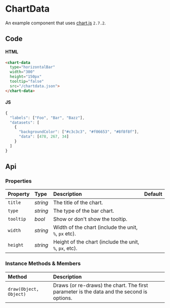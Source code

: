 # ChartData
An example component that uses [chart.js][0] `2.7.2`.

<chart-data
  type="horizontalBar"
  width="300px"
  height="150px"
  tooltip="false"
  src="/chartdata.json">
</chart-data>

## Code

#### HTML

```html
<chart-data
  type="horizontalBar"
  width="300"
  height="150px"
  tooltip="false"
  src="/chartdata.json">
</chart-data>
```

#### JS

```js
{
  "labels": ["Foo", "Bar", "Bazz"],
  "datasets": [
    {
      "backgroundColor": ["#c3c3c3", "#f06653", "#8f8f8f"],
      "data": [478, 267, 34]
    }
  ]
}
```

## Api

### Properties

| Property | Type | Description | Default |
| :--- | :--- | :--- | :--- |
| `title` | *string* | The title of the chart. | |
| `type` | *string* | The type of the bar chart. | |
| `tooltip` | *bool* | Show or don't show the tooltip. | |
| `width` | *string* | Width of the chart (include the unit, `%`, `px` etc). | |
| `height` | *string* | Height of the chart (include the unit, `%`, `px`, etc). | |

### Instance Methods & Members

| Method | Description |
| :--- | :--- |
| `draw(Object, Object)` | Draws (or re-draws) the chart. The first parameter is the data and the second is options. |

[0]:https://www.chartjs.org/
